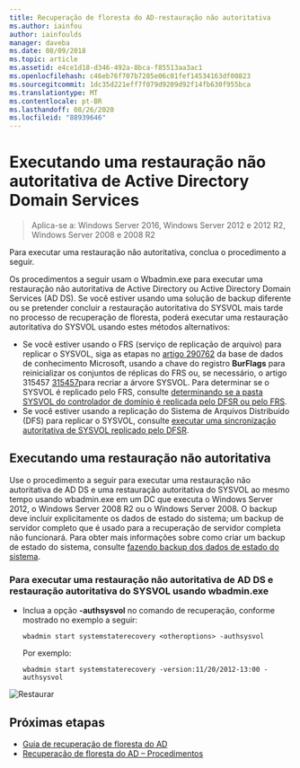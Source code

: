 ```yaml
---
title: Recuperação de floresta do AD-restauração não autoritativa
ms.author: iainfou
author: iainfoulds
manager: daveba
ms.date: 08/09/2018
ms.topic: article
ms.assetid: e4ce1d18-d346-492a-8bca-f85513aa3ac1
ms.openlocfilehash: c46eb76f707b7285e06c01fef14534163df00823
ms.sourcegitcommit: 1dc35d221eff7f079d9209d92f14fb630f955bca
ms.translationtype: MT
ms.contentlocale: pt-BR
ms.lasthandoff: 08/26/2020
ms.locfileid: "88939646"
---
```

# <a name="performing-a-nonauthoritative-restore-of-active-directory-domain-services"></a>Executando uma restauração não autoritativa de Active Directory Domain Services

>Aplica-se a: Windows Server 2016, Windows Server 2012 e 2012 R2, Windows Server 2008 e 2008 R2

Para executar uma restauração não autoritativa, conclua o procedimento a seguir.

Os procedimentos a seguir usam o Wbadmin.exe para executar uma restauração não autoritativa de Active Directory ou Active Directory Domain Services (AD DS). Se você estiver usando uma solução de backup diferente ou se pretender concluir a restauração autoritativa do SYSVOL mais tarde no processo de recuperação de floresta, poderá executar uma restauração autoritativa do SYSVOL usando estes métodos alternativos:

- Se você estiver usando o FRS (serviço de replicação de arquivo) para replicar o SYSVOL, siga as etapas no [artigo 290762](https://go.microsoft.com/fwlink/?LinkId=148443) da base de dados de conhecimento Microsoft, usando a chave do registro **BurFlags** para reinicializar os conjuntos de réplicas do FRS ou, se necessário, o artigo 315457 [315457](https://support.microsoft.com/kb/315457)para recriar a árvore SYSVOL. Para determinar se o SYSVOL é replicado pelo FRS, consulte [determinando se a pasta SYSVOL do controlador de domínio é replicada pelo DFSR ou pelo FRS](/windows/win32/vss/backing-up-and-restoring-an-frs-replicated-sysvol-folder#determining_whether_a_domain_controller_s_sysvol_folder_is_replicated_by_dfsr_or_frs).
- Se você estiver usando a replicação do Sistema de Arquivos Distribuído (DFS) para replicar o SYSVOL, consulte [executar uma sincronização autoritativa de SYSVOL replicado pelo DFSR](AD-Forest-Recovery-Authoritative-Recovery-SYSVOL.md).

## <a name="performing-a-nonauthoritative-restore"></a>Executando uma restauração não autoritativa

Use o procedimento a seguir para executar uma restauração não autoritativa de AD DS e uma restauração autoritativa do SYSVOL ao mesmo tempo usando wbadmin.exe em um DC que executa o Windows Server 2012, o Windows Server 2008 R2 ou o Windows Server 2008. O backup deve incluir explicitamente os dados de estado do sistema; um backup de servidor completo que é usado para a recuperação de servidor completa não funcionará. Para obter mais informações sobre como criar um backup de estado do sistema, consulte [fazendo backup dos dados de estado do sistema](AD-Forest-Recovery-Backing-up-System-State.md).

### <a name="to-perform-a-nonauthoritative-restore-of-ad-ds-and-authoritative-restore-of-sysvol-using-wbadminexe"></a>Para executar uma restauração não autoritativa de AD DS e restauração autoritativa do SYSVOL usando wbadmin.exe

- Inclua a opção **-authsysvol** no comando de recuperação, conforme mostrado no exemplo a seguir:

   ```
   wbadmin start systemstaterecovery <otheroptions> -authsysvol
   ```

   Por exemplo:

   ```
   wbadmin start systemstaterecovery -version:11/20/2012-13:00 -authsysvol
   ```

![Restaurar](media/AD-Forest-Recovery-Nonauthoritative-Restore/nonauth.png)

## <a name="next-steps"></a>Próximas etapas

- [Guia de recuperação de floresta do AD](AD-Forest-Recovery-Guide.md)
- [Recuperação de floresta do AD – Procedimentos](AD-Forest-Recovery-Procedures.md)
